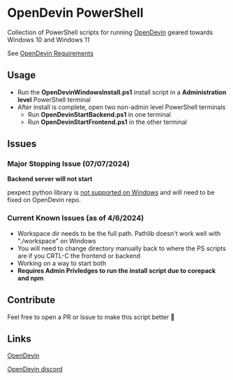 # OpenDevin PowerShell
Collection of PowerShell scripts for running [OpenDevin](https://github.com/OpenDevin/OpenDevin) geared towards Windows 10 and Windows 11

See [OpenDevin Requirements](https://github.com/OpenDevin/OpenDevin?tab=readme-ov-file#-get-started)

## Usage
- Run the **OpenDevinWindowsInstall.ps1** install script in a **Administration level** PowerShell terminal
- After install is complete, open two non-admin level PowerShell terminals
    - Run **OpenDevinStartBackend.ps1** in one terminal
    - Run **OpenDevinStartFrontend.ps1** in the other terminal

## Issues
### Major Stopping Issue (07/07/2024)

**Backend server will not start**

pexpect python library is [not supported on Windows](https://github.com/pexpect/pexpect/issues/339) and will need to be fixed on OpenDevin repo. 


### Current Known Issues (as of 4/6/2024)
- Workspace dir needs to be the full path. Pathlib doesn't work well with "./workspace" on Windows
- You will need to change directory manually back to where the PS scripts are if you CRTL-C the frontend or backend
- Working on a way to start both
- **Requires Admin Privledges to run the install script due to corepack and npm**

## Contribute
Feel free to open a PR or Issue to make this script better 🚀

## Links
[OpenDevin](https://github.com/OpenDevin/OpenDevin)

[OpenDevin discord](https://discord.gg/7md8tT6c)
